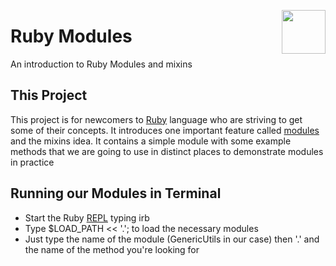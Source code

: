 <img
  src="http://www.unixstickers.com/image/cache/data/stickers/ruby/ruby.sh-600x600.png"
  width="70"
  align="right"
/>

# Ruby Modules
An introduction to Ruby Modules and mixins

## This Project
This project is for newcomers to [Ruby](https://www.ruby-lang.org/en/) language who are striving to get some of their concepts. It introduces one important feature called [modules](http://ruby-doc.com/docs/ProgrammingRuby/html/tut_modules.html) and the mixins idea. It contains a simple module with some example methods that we are going to use in distinct places to demonstrate modules in practice

## Running our Modules in Terminal
- Start the Ruby [REPL](http://ruby-doc.org/stdlib-2.0.0/libdoc/irb/rdoc/IRB.html) typing irb
- Type $LOAD_PATH << '.'; to load the necessary modules
- Just type the name of the module (GenericUtils in our case) then '.' and the name of the method you're looking for




